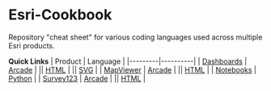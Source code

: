 # Esri-Cookbook
Repository "cheat sheet" for various coding languages used across multiple Esri products.

<b>Quick Links</b>
 | Product | Language |
 |---------|----------|
 | [Dashboards](Dashboards) | [Arcade](Dashboards/Arcade) |
 || [HTML](Dashboards/HTML) |
 || [SVG](Dashboards/SVG) |
 | [MapViewer](MapViewer) | [Arcade](MapViewer/Arcade) |
 || [HTML](MapViewer/HTML) |
 | [Notebooks](Notebooks) | [Python](Notebooks) |
 | [Survey123](Survey123) | [Arcade](Survey123/Arcade) |
 || [HTML](Survey123/HTML) |

